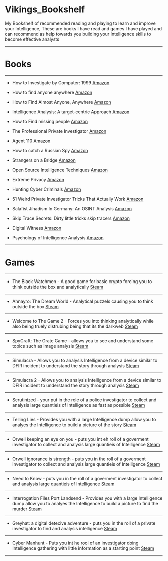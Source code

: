 # Vikings_Bookshelf
My Bookshelf of recommended reading and playing to learn and improve your Intelligence, These are books I have read and games I have played and can recommend as help towards you building your Intelligence skills to become effective analysts 


---------------------------------------------------------------------------------------------------------------------------------------------------------------------------------
# Books
---------------------------------------------------------------------------------------------------------------------------------------------------------------------------------
- How to Investigate by Computer: 1999 [Amazon](https://www.amazon.co.uk/How-Investigate-Computer-Ralph-Thomas/dp/1891247271/ref=sr_1_1?dchild=1&keywords=How+to+investigate+by+computer&qid=1604275841&sr=8-1)

- How to find anyone anywhere [Amazon](https://www.amazon.co.uk/Find-Anyone-Anywhere-Ralph-Thomas/dp/0918487595/ref=sr_1_1?dchild=1&keywords=How+to+find+anyone+anywhere&qid=1604275882&sr=8-1)

- How to Find Almost Anyone, Anywhere [Amazon](https://www.amazon.co.uk/Almost-Anyone-Anywhere-Revised-Updated/dp/1558536574/ref=sr_1_2?dchild=1&keywords=How+to+find+anyone+anywhere&qid=1604275882&sr=8-2)

- Intelligence Analysis: A target-centric Approach [Amazon](https://www.amazon.co.uk/Intelligence-Analysis-Target-Centric-Robert-Clark/dp/154436914X/ref=sr_1_1?dchild=1&keywords=Intelligence+Analysis%3A+A+target-centric+Approach&qid=1604276109&sr=8-1)

- How to Find missing people [Amazon](https://www.amazon.co.uk/How-Find-Missing-Persons-Investigators/dp/1559501162/ref=sr_1_1?dchild=1&keywords=How+To+find+missing+people&qid=1604276136&sr=8-1)

- The Professional Private Investigator [Amazon](https://www.amazon.co.uk/Professional-Private-Investigator-Training-Manual-ebook/dp/B079JWXRTK/ref=sr_1_2?dchild=1&keywords=The+Professional+Private+Investigator&qid=1604276175&sr=8-2)

- Agent 110 [Amazon](https://www.amazon.co.uk/Agent-110-American-Spymaster-Resistance-ebook/dp/B01HMYA4XY/ref=sr_1_1?dchild=1&keywords=Agent+110&qid=1604276215&quartzVehicle=1820-797&replacementKeywords=agent&sr=8-1)

- How to catch a Russian Spy [Amazon](https://www.amazon.co.uk/How-Catch-Russian-Spy-American/dp/1476788839/ref=sr_1_1?dchild=1&keywords=How+to+catch+a+russian+spy&qid=1604276365&sr=8-1)

- Strangers on a Bridge [Amazon](https://www.amazon.co.uk/Strangers-Bridge-Case-Colonel-Abel/dp/140592490X/ref=sr_1_1?dchild=1&keywords=Strangers+on+a+bridge&qid=1604276431&sr=8-1)

- Open Source Intelligence Techniques [Amazon](https://www.amazon.co.uk/Open-Source-Intelligence-Techniques-Information/dp/169903530X/ref=sr_1_10?dchild=1&keywords=OSINT&qid=1604276526&sr=8-10)

- Extreme Privacy [Amazon](https://www.amazon.co.uk/Extreme-Privacy-What-Takes-Disappear/dp/B0898YGR58/ref=sr_1_11?dchild=1&keywords=OSINT&qid=1604276526&sr=8-11)

- Hunting Cyber Criminals [Amazon](https://www.amazon.co.uk/OSINT-Toolkit-Intelligence-Gathering-Investigations/dp/1119540925/ref=sr_1_12?dchild=1&keywords=OSINT&qid=1604276526&sr=8-12)

- 51 Weird Private Investigator Tricks That Actually Work [Amazon](https://www.amazon.co.uk/Weird-Private-Investigator-Tricks-Actually-ebook/dp/B07RV4HXB9/ref=sr_1_21?dchild=1&keywords=OSINT&qid=1604276526&sr=8-21)

- Salafist Jihadism In Germany: An OSINT Analysis [Amazon](https://www.amazon.co.uk/Salafist-Jihadism-Germany-Analysis-Growing-ebook/dp/B00L8COB18/ref=sr_1_56?dchild=1&keywords=OSINT&qid=1604276779&sr=8-56)

- Skip Trace Secrets: Dirty little tricks skip tracers [Amazon](https://www.amazon.co.uk/Skip-Trace-Secrets-tracers-Tracing-ebook/dp/B007RQ56YK/ref=sr_1_59?dchild=1&keywords=OSINT&qid=1604276779&sr=8-59)

- Digital Witness [Amazon](https://www.amazon.co.uk/Digital-Witness-Investigation-Documentation-Accountability/dp/0198836074/ref=sr_1_67?dchild=1&keywords=OSINT&qid=1604276862&sr=8-67)

- Psychology of Intelligence Analysis [Amazon](https://www.amazon.co.uk/Psychology-Intelligence-Analysis-Federal-Investigation/dp/1304069613/ref=sr_1_7?dchild=1&keywords=Intelligence+analysis&qid=1604278598&sr=8-7)


---------------------------------------------------------------------------------------------------------------------------------------------------------------------------------
# Games
---------------------------------------------------------------------------------------------------------------------------------------------------------------------------------
- The Black Watchmen - A good game for basic crypto forcing you to think outside the box and analytically [Steam](https://store.steampowered.com/app/349220/The_Black_Watchmen/)
---------------------------------------------------------------------------------------------------------------------------------------------------------------------------------
- Ahnayro: The Dream World - Analytical puzzels causing you to think outside the box [Steam](https://store.steampowered.com/app/349220/The_Black_Watchmen/)
---------------------------------------------------------------------------------------------------------------------------------------------------------------------------------
- Welcome to The Game 2 - Forces you into thinking analytically while also being truely distrubing being that its the darkweb [Steam](https://store.steampowered.com/app/720250/Welcome_to_the_Game_II/)
---------------------------------------------------------------------------------------------------------------------------------------------------------------------------------
- SpyCraft: The Grate Game - allows you to see and understand some topics such as image analysis [Steam](https://store.steampowered.com/app/569220/Spycraft_The_Great_Game/)
---------------------------------------------------------------------------------------------------------------------------------------------------------------------------------
- Simulacra - Allows you to analysis Intelligence from a device similar to DFIR incident to understand the story through analysis [Steam](https://store.steampowered.com/app/712730/SIMULACRA/)
---------------------------------------------------------------------------------------------------------------------------------------------------------------------------------
- Simulacra 2 - Allows you to analysis Intelligence from a device similar to DFIR incident to understand the story through analysis [Steam](https://store.steampowered.com/app/1011190/SIMULACRA_2/)
---------------------------------------------------------------------------------------------------------------------------------------------------------------------------------
- Scrutinized - your put in the role of a police investigator to collect and analysis large quantieis of Intelligence as fast as possible [Steam](https://store.steampowered.com/app/1384770/Scrutinized/) 
---------------------------------------------------------------------------------------------------------------------------------------------------------------------------------
- Telling Lies - Provides you with a large Intelligence dump allow you to analyes the Intelligence to build a picture of the story [Steam](https://store.steampowered.com/app/762830/Telling_Lies/)
---------------------------------------------------------------------------------------------------------------------------------------------------------------------------------
- Orwell keeping an eye on you - puts you int eh roll of a goverment investigator to collect and analysis large quantieis of Intelligence [Steam](https://store.steampowered.com/app/491950/Orwell_Keeping_an_Eye_On_You/)
---------------------------------------------------------------------------------------------------------------------------------------------------------------------------------
- Orwell ignorance is strength - puts you in the roll of a goverment investigator to collect and analysis large quantieis of Intelligence [Steam](https://store.steampowered.com/app/633060/Orwell_Ignorance_is_Strength/)
---------------------------------------------------------------------------------------------------------------------------------------------------------------------------------
- Need to Know - puts you in the roll of a goverment investigator to collect and analysis large quantieis of Intelligence [Steam](https://store.steampowered.com/app/490930/Need_to_Know/)
---------------------------------------------------------------------------------------------------------------------------------------------------------------------------------
- Interrogation Files Port Landsend - Provides you with a large Intelligence dump allow you to analyes the Intelligence to build a picture to find the murder [Steam](https://store.steampowered.com/app/1294230/Interrogation_Files_Port_Landsend/)
---------------------------------------------------------------------------------------------------------------------------------------------------------------------------------
- Greyhat: a digital detecive adventure - puts you in the roll of a private investigator to find and analysis intelligence [Steam](https://store.steampowered.com/app/1247940/Greyhat__A_Digital_Detective_Adventure/)
---------------------------------------------------------------------------------------------------------------------------------------------------------------------------------
- Cyber Manhunt - Puts you int he rool of an investigator doing Intelligence gathering with little information as a starting point [Steam](https://store.steampowered.com/app/1216710/Cyber_Manhunt/)
---------------------------------------------------------------------------------------------------------------------------------------------------------------------------------

